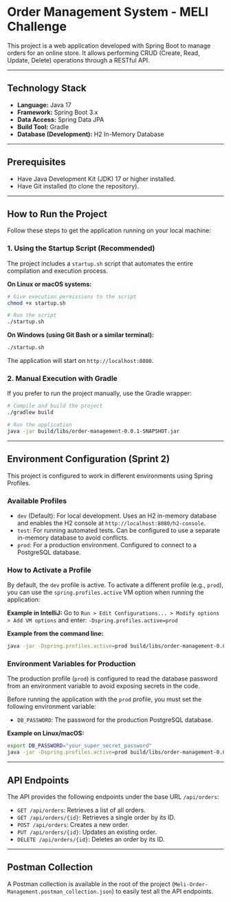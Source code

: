 # Order Management System - MELI Challenge

This project is a web application developed with Spring Boot to manage orders for an online store. It allows performing CRUD (Create, Read, Update, Delete) operations through a RESTful API.

---

## Technology Stack

* **Language:** Java 17
* **Framework:** Spring Boot 3.x
* **Data Access:** Spring Data JPA
* **Build Tool:** Gradle
* **Database (Development):** H2 In-Memory Database

---

## Prerequisites

* Have Java Development Kit (JDK) 17 or higher installed.
* Have Git installed (to clone the repository).

---

## How to Run the Project

Follow these steps to get the application running on your local machine:

### 1. Using the Startup Script (Recommended)

The project includes a `startup.sh` script that automates the entire compilation and execution process.

**On Linux or macOS systems:**
```bash
# Give execution permissions to the script
chmod +x startup.sh

# Run the script
./startup.sh
````

**On Windows (using Git Bash or a similar terminal):**

```bash
./startup.sh
```

The application will start on `http://localhost:8080`.

### 2\. Manual Execution with Gradle

If you prefer to run the project manually, use the Gradle wrapper:

```bash
# Compile and build the project
./gradlew build

# Run the application
java -jar build/libs/order-management-0.0.1-SNAPSHOT.jar
```

-----

## Environment Configuration (Sprint 2)

This project is configured to work in different environments using Spring Profiles.

### Available Profiles

* `dev` (Default): For local development. Uses an H2 in-memory database and enables the H2 console at `http://localhost:8080/h2-console`.
* `test`: For running automated tests. Can be configured to use a separate in-memory database to avoid conflicts.
* `prod`: For a production environment. Configured to connect to a PostgreSQL database.

### How to Activate a Profile

By default, the `dev` profile is active. To activate a different profile (e.g., `prod`), you can use the `spring.profiles.active` VM option when running the application:

**Example in IntelliJ:**
Go to `Run > Edit Configurations... > Modify options > Add VM options` and enter:
`-Dspring.profiles.active=prod`

**Example from the command line:**

```bash
java -jar -Dspring.profiles.active=prod build/libs/order-management-0.0.1-SNAPSHOT.jar
```

### Environment Variables for Production

The production profile (`prod`) is configured to read the database password from an environment variable to avoid exposing secrets in the code.

Before running the application with the `prod` profile, you must set the following environment variable:

* `DB_PASSWORD`: The password for the production PostgreSQL database.

**Example on Linux/macOS:**

```bash
export DB_PASSWORD="your_super_secret_password"
java -jar -Dspring.profiles.active=prod build/libs/order-management-0.0.1-SNAPSHOT.jar
```

-----

## API Endpoints

The API provides the following endpoints under the base URL `/api/orders`:

* `GET /api/orders`: Retrieves a list of all orders.
* `GET /api/orders/{id}`: Retrieves a single order by its ID.
* `POST /api/orders`: Creates a new order.
* `PUT /api/orders/{id}`: Updates an existing order.
* `DELETE /api/orders/{id}`: Deletes an order by its ID.

-----

## Postman Collection

A Postman collection is available in the root of the project (`Meli-Order-Management.postman_collection.json`) to easily test all the API endpoints.

```
```